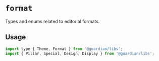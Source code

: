 # `format`

Types and enums related to editorial formats.

## Usage

```js
import type { Theme, Format } from '@guardian/libs';
import { Pillar, Special, Design, Display } from '@guardian/libs';
```
